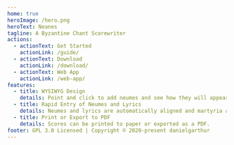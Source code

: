 ```yaml
---
home: true
heroImage: /hero.png
heroText: Neanes
tagline: A Byzantine Chant Scorewriter
actions:
  - actionText: Get Started
    actionLink: /guide/
  - actionText: Download
    actionLink: /download/
  - actionText: Web App
    actionLink: /web-app/
features:
  - title: WYSIWYG Design
    details: Point and click to add neumes and see how they will appear on the page.
  - title: Rapid Entry of Neumes and Lyrics
    details: Neumes and lyrics are automatically aligned and martyria are automatically calculated.
  - title: Print or Export to PDF
    details: Scores can be printed to paper or exported as a PDF.
footer: GPL 3.0 Licensed | Copyright © 2020-present danielgarthur
---
```

